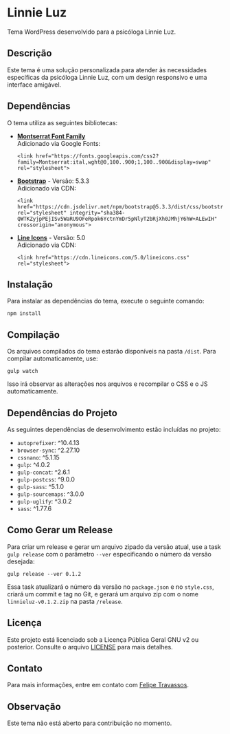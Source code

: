 Linnie Luz
==========

Tema WordPress desenvolvido para a psicóloga Linnie Luz.

Descrição
---------

Este tema é uma solução personalizada para atender às necessidades específicas da psicóloga Linnie Luz, com um design responsivo e uma interface amigável.

Dependências
------------

O tema utiliza as seguintes bibliotecas:

*   **[Montserrat Font Family](https://fonts.google.com/specimen/Montserrat)**  
    Adicionado via Google Fonts:
    
        <link href="https://fonts.googleapis.com/css2?family=Montserrat:ital,wght@0,100..900;1,100..900&display=swap" rel="stylesheet">
    
*   **[Bootstrap](https://getbootstrap.com/)** - Versão: 5.3.3  
    Adicionado via CDN:
    
        <link href="https://cdn.jsdelivr.net/npm/bootstrap@5.3.3/dist/css/bootstrap.min.css" rel="stylesheet" integrity="sha384-QWTKZyjpPEjISv5WaRU9OFeRpok6YctnYmDr5pNlyT2bRjXh0JMhjY6hW+ALEwIH" crossorigin="anonymous">
    
*   **[Line Icons](https://lineicons.com/)** - Versão: 5.0  
    Adicionado via CDN:
    
        <link href="https://cdn.lineicons.com/5.0/lineicons.css" rel="stylesheet">
    

Instalação
----------

Para instalar as dependências do tema, execute o seguinte comando:

    npm install

Compilação
----------

Os arquivos compilados do tema estarão disponíveis na pasta `/dist`. Para compilar automaticamente, use:

    gulp watch

Isso irá observar as alterações nos arquivos e recompilar o CSS e o JS automaticamente.

Dependências do Projeto
-----------------------

As seguintes dependências de desenvolvimento estão incluídas no projeto:

*   `autoprefixer`: ^10.4.13
*   `browser-sync`: ^2.27.10
*   `cssnano`: ^5.1.15
*   `gulp`: ^4.0.2
*   `gulp-concat`: ^2.6.1
*   `gulp-postcss`: ^9.0.0
*   `gulp-sass`: ^5.1.0
*   `gulp-sourcemaps`: ^3.0.0
*   `gulp-uglify`: ^3.0.2
*   `sass`: ^1.77.6

Como Gerar um Release
---------------------

Para criar um release e gerar um arquivo zipado da versão atual, use a task `gulp release` com o parâmetro `--ver` especificando o número da versão desejada:

    gulp release --ver 0.1.2

Essa task atualizará o número da versão no `package.json` e no `style.css`, criará um commit e tag no Git, e gerará um arquivo zip com o nome `linnieluz-v0.1.2.zip` na pasta `/release`.

Licença
-------

Este projeto está licenciado sob a Licença Pública Geral GNU v2 ou posterior. Consulte o arquivo [LICENSE](LICENSE) para mais detalhes.

Contato
-------

Para mais informações, entre em contato com [Felipe Travassos](https://felipetravassos.com).

Observação
----------

Este tema não está aberto para contribuição no momento.